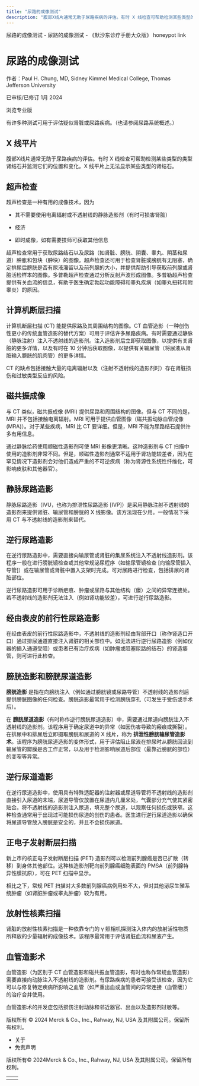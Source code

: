 ```yaml
---
title: "尿路的成像测试"
description: "腹部X线片通常无助于尿路疾病的评估。有时 X 线检查可帮助检测某些类型的类型肾结石并监测它们的位置和变化。X 线平片上无法显示某些类型的肾结石。"
---
```


﻿尿路的成像测试 \- 尿路的成像测试 \- 《默沙东诊疗手册大众版》 honeypot link

# 尿路的成像测试

作者：Paul H. Chung, MD, Sidney Kimmel Medical College, Thomas Jefferson University

已审核/已修订 1月 2024

浏览专业版

有许多种测试可用于评估疑似肾脏或尿路疾病。（也请参阅尿路系统概述。）

## X 线平片

腹部X线片通常无助于尿路疾病的评估。有时 X 线检查可帮助检测某些类型的类型肾结石并监测它们的位置和变化。X 线平片上无法显示某些类型的肾结石。

## 超声检查

超声检查是一种有用的成像技术，因为

- 其不需要使用电离辐射或不透射线的静脉造影剂（有时可损害肾脏）

- 经济

- 即时成像，如有需要技师可获取其他信息


超声检查常用于获取尿路结石以及尿路（如肾脏、膀胱、阴囊、睾丸、阴茎和尿道）肿胀和包块（肿块）的图像。超声检查还可用于检查肾脏或膀胱有无阻塞，确定排尿后膀胱是否有尿液潴留以及前列腺的大小，并提供帮助引导获取前列腺或肾脏活检样本的图像。多普勒超声检查通过分析反射声波形成图像。多普勒超声检查提供有关血流的信息，有助于医生确定勃起功能障碍和睾丸疾病（如睾丸扭转和附睾炎）的原因。

## 计算机断层扫描

计算机断层扫描 (CT) 能提供尿路及其周围结构的图像。CT 血管造影（一种创伤性更小的传统血管造影的替代方案）可用于评估许多尿路疾病。有时需要通过静脉（静脉注射）注入不透射线的造影剂。注入造影剂后立即获取图像，以提供有关肾脏的更多详情，以及有时在 10 分钟后获取图像，以提供有关输尿管（将尿液从肾脏输入膀胱的肌肉管）的更多详情。

CT 的缺点包括接触大量的电离辐射以及（注射不透射线的造影剂时）存在肾脏损伤和过敏类型反应的风险。

## 磁共振成像

与 CT 类似，磁共振成像 (MRI) 提供尿路和周围结构的图像。但与 CT 不同的是，MRI 并不包括接触电离辐射。MRI 可用于提供血管图像（磁共振动脉血管成像 (MRA)）。对于某些疾病，MRI 比 CT 要详细。但是，MRI 不能为尿路结石提供许多有用信息。

通过静脉给药使用顺磁性造影剂可使 MRI 影像更清晰。这种造影剂与 CT 扫描中使用的造影剂非常不同。但是，顺磁性造影剂通常不适用于肾功能较差者，因为在罕见情况下造影剂会对他们造成严重的不可逆疾病（称为肾源性系统性纤维化，可影响皮肤和其他器官）。

## 静脉尿路造影

静脉尿路造影（IVU，也称为排泄性尿路造影 \[IVP\]）是采用静脉注射不透射线的造影剂来提供肾脏、输尿管和膀胱的 X 线影像。该方法现在少用。一般情况下采用 CT 与不透射线的造影剂来替代。

## 逆行尿路造影

在逆行尿路造影中，需要直接向输尿管或肾脏的集尿系统注入不透射线造影剂。该程序一般在进行膀胱镜检查或其他常规泌尿程序（如输尿管镜检查 \[向输尿管插入导管\]）或在输尿管或肾脏中置入支架时完成。可对尿路进行检查，包括排尿的肾脏部位。

逆行尿路造影可用于诊断疤痕、肿瘤或尿路与其他结构（瘘）之间的异常连接处。若不透射线的造影剂无法注入（例如肾功能较差），可进行逆行尿路造影。

## 经由表皮的前行性尿路造影

在经由表皮的前行性尿路造影中，不透射线的造影剂经由背部开口（称作肾造口开口）通过排尿通道直接注入肾脏的相关部位中。如无法进行逆行尿路造影（例如仪器的插入通道受阻）或患者已有治疗疾病（如肿瘤或阻塞尿路的结石）的肾造瘘管，则可进行此检查。

## 膀胱造影和膀胱尿道造影

**膀胱造影** 是指在向膀胱注入（例如通过膀胱镜或尿路导管）不透射线的造影剂后提供膀胱图像的任何检查。膀胱造影最常用于检测膀胱穿孔（可发生于受伤或手术后）。

在 **膀胱尿道造影**（有时称作逆行膀胱尿道造影）中，需要通过尿道向膀胱注入不透射线的造影剂。该程序用于确定尿道中的异常（如因伤害导致的瘢痕或撕裂）。在排尿中和排尿后立即摄取膀胱和尿道的 X 线片，称为 **排泄性膀胱输尿管造影术**。该程序为膀胱尿道造影的变体形式，用于评估阻止尿液在排尿时从膀胱回流到输尿管的瓣膜是否工作正常，以及用于检测影响尿道后部位（最靠近膀胱的部位）的变窄等异常。

## 逆行尿道造影

在逆行尿道造影中，使用具有特殊适配器的注射器或尿道导管将不透射线的造影剂直接引入尿道的末端，尿道导管仅放置在尿道内几厘米处，气囊部分充气使其紧密贴合。将不透射线的造影剂注入尿道，填充整个尿道，以观察任何损伤或狭窄。这种检查通常用于出现过可能损伤尿道的创伤的患者。医生进行逆行尿道造影以确保将尿道导管放入膀胱是安全的，并且不会损伤尿道。

## 正电子发射断层扫描

新上市的核正电子发射断层扫描 (PET) 造影剂可以检测前列腺癌是否已扩散（转移）到身体其他部位。这种核造影剂靶向前列腺癌细胞表面的 PMSA（前列腺特异性膜抗原），可在 PET 扫描中显示。

相比之下，常规 PET 扫描对大多数前列腺癌病例用处不大，但对其他泌尿生殖系统肿瘤（如肾脏肿瘤或睾丸肿瘤）较为有用。

## 放射性核素扫描

肾脏的放射性核素扫描是一种依靠专门的 γ 照相机探测注入体内的放射活性物质所释放的少量辐射的成像技术。该程序最常用于评估肾脏血流和尿液产生。

## 血管造影术

血管造影（为区别于 CT 血管造影和磁共振血管造影，有时也称作常规血管造影）需要直接向动脉注入不透射线的造影剂。有尿路疾病的患者可接受该检查，因为它可以与修复特定疾病所影响之血管（如严重出血或血管间的异常连接（血管瘘））的治疗合并使用。

血管造影术的并发症包括损伤注射动脉和邻近器官、出血以及造影剂过敏等。



版权所有 © 2024
Merck & Co., Inc., Rahway, NJ, USA 及其附属公司。保留所有权利。

- 关于
- 免责声明

版权所有© 2024Merck & Co., Inc., Rahway, NJ, USA 及其附属公司。保留所有权利。

|     |     |
| --- | --- |
|  |  |